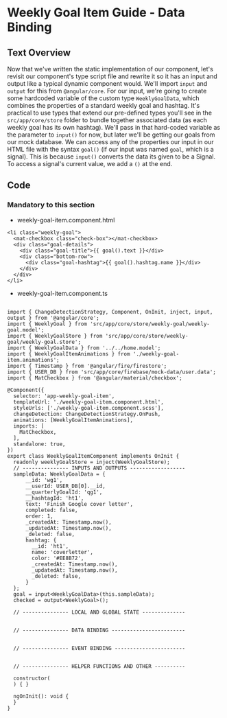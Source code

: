 # Weekly Goal Item Guide - Data Binding

## Text Overview

Now that we've written the static implementation of our component, let's revisit our component's type script file and rewrite it so it has an input and output like a typical dynamic component would. We'll import ``input`` and ``output`` for this from ``@angular/core``. For our input, we're going to create some hardcoded variable of the custom type ``WeeklyGoalData``, which combines the properties of a standard weekly goal and hashtag. It's practical to use types that extend our pre-defined types you'll see in the ``src/app/core/store`` folder to bundle together associated data (as each weekly goal has its own hashtag). We'll pass in that hard-coded variable as the parameter to ``input()`` for now, but later we'll be getting our goals from our mock database. We can access any of the properties our input in our HTML file with the syntax ``goal()`` (if our input was named ``goal``, which is a signal). This is because ``input()`` converts the data its given to be a Signal. To access a signal's current value, we add a ``()`` at the end.

## Code

### Mandatory to this section
- weekly-goal-item.component.html
```
<li class="weekly-goal">
  <mat-checkbox class="check-box"></mat-checkbox>
  <div class="goal-details">
    <div class="goal-title">{{ goal().text }}</div>
    <div class="bottom-row">
      <div class="goal-hashtag">{{ goal().hashtag.name }}</div>
    </div>
  </div>
</li>
```

- weekly-goal-item.component.ts 
```

import { ChangeDetectionStrategy, Component, OnInit, inject, input, output } from '@angular/core';
import { WeeklyGoal } from 'src/app/core/store/weekly-goal/weekly-goal.model';
import { WeeklyGoalStore } from 'src/app/core/store/weekly-goal/weekly-goal.store';
import { WeeklyGoalData } from '../../home.model';
import { WeeklyGoalItemAnimations } from './weekly-goal-item.animations';
import { Timestamp } from '@angular/fire/firestore';
import { USER_DB } from 'src/app/core/firebase/mock-data/user.data';
import { MatCheckbox } from '@angular/material/checkbox';

@Component({
  selector: 'app-weekly-goal-item',
  templateUrl: './weekly-goal-item.component.html',
  styleUrls: ['./weekly-goal-item.component.scss'],
  changeDetection: ChangeDetectionStrategy.OnPush,
  animations: [WeeklyGoalItemAnimations],
  imports: [
    MatCheckbox,
  ],
  standalone: true,
})
export class WeeklyGoalItemComponent implements OnInit {
  readonly weeklyGoalStore = inject(WeeklyGoalStore);
  // --------------- INPUTS AND OUTPUTS ------------------
  sampleData: WeeklyGoalData = {  
      __id: 'wg1',
      __userId: USER_DB[0].__id,
      __quarterlyGoalId: 'qg1',
      __hashtagId: 'ht1',
      text: 'Finish Google cover letter',
      completed: false,
      order: 1,
      _createdAt: Timestamp.now(),
      _updatedAt: Timestamp.now(),
      _deleted: false,
      hashtag: {
        __id: 'ht1',
        name: 'coverletter',
        color: '#EE8B72',
        _createdAt: Timestamp.now(),
        _updatedAt: Timestamp.now(),
        _deleted: false,
      }
  };
  goal = input<WeeklyGoalData>(this.sampleData);
  checked = output<WeeklyGoal>();

  // --------------- LOCAL AND GLOBAL STATE --------------


  // --------------- DATA BINDING ------------------------


  // --------------- EVENT BINDING -----------------------
  

  // --------------- HELPER FUNCTIONS AND OTHER ----------

  constructor(
  ) { }

  ngOnInit(): void {
  }
}
```